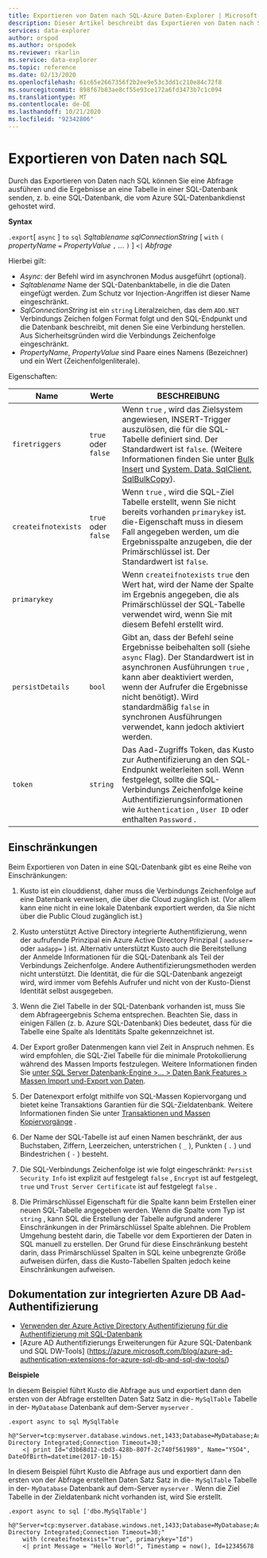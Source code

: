 ```yaml
---
title: Exportieren von Daten nach SQL-Azure Daten-Explorer | Microsoft-Dokumentation
description: Dieser Artikel beschreibt das Exportieren von Daten nach SQL in Azure Daten-Explorer.
services: data-explorer
author: orspod
ms.author: orspodek
ms.reviewer: rkarlin
ms.service: data-explorer
ms.topic: reference
ms.date: 02/13/2020
ms.openlocfilehash: 61c65e2667356f2b2ee9e53c3dd1c210e84c72f8
ms.sourcegitcommit: 898f67b83ae8cf55e93ce172a6fd3473b7c1c094
ms.translationtype: MT
ms.contentlocale: de-DE
ms.lasthandoff: 10/21/2020
ms.locfileid: "92342806"
---
```

# <a name="export-data-to-sql"></a>Exportieren von Daten nach SQL

Durch das Exportieren von Daten nach SQL können Sie eine Abfrage ausführen und die Ergebnisse an eine Tabelle in einer SQL-Datenbank senden, z. b. eine SQL-Datenbank, die vom Azure SQL-Datenbankdienst gehostet wird.

**Syntax**

`.export`[ `async` ] `to` `sql` *Sqltablename* *sqlConnectionString* [ `with` `(` *propertyName* `=` *PropertyValue* `,` ... `)` ] `<|` *Abfrage*

Hierbei gilt:
* *Async*: der Befehl wird im asynchronen Modus ausgeführt (optional).
* *Sqltablename* Name der SQL-Datenbanktabelle, in die die Daten eingefügt werden.
  Zum Schutz vor Injection-Angriffen ist dieser Name eingeschränkt.
* *SqlConnectionString* ist ein `string` Literalzeichen, das dem `ADO.NET` Verbindungs Zeichen folgen Format folgt und den SQL-Endpunkt und die Datenbank beschreibt, mit denen Sie eine Verbindung herstellen. Aus Sicherheitsgründen wird die Verbindungs Zeichenfolge eingeschränkt.
* *PropertyName*, *PropertyValue* sind Paare eines Namens (Bezeichner) und ein Wert (Zeichenfolgenliterale).

Eigenschaften:

|Name               |Werte           |BESCHREIBUNG|
|-------------------|-----------------|-----------|
|`firetriggers`     |`true` oder `false`|Wenn `true` , wird das Zielsystem angewiesen, INSERT-Trigger auszulösen, die für die SQL-Tabelle definiert sind. Der Standardwert ist `false`. (Weitere Informationen finden Sie unter [Bulk Insert](/sql/t-sql/statements/bulk-insert-transact-sql) und [System. Data. SqlClient. SqlBulkCopy](/dotnet/api/system.data.sqlclient.sqlbulkcopy)).|
|`createifnotexists`|`true` oder `false`|Wenn `true` , wird die SQL-Ziel Tabelle erstellt, wenn Sie nicht bereits vorhanden `primarykey` ist. die-Eigenschaft muss in diesem Fall angegeben werden, um die Ergebnisspalte anzugeben, die der Primärschlüssel ist. Der Standardwert ist `false`.|
|`primarykey`       |                 |Wenn `createifnotexists` `true` den Wert hat, wird der Name der Spalte im Ergebnis angegeben, die als Primärschlüssel der SQL-Tabelle verwendet wird, wenn Sie mit diesem Befehl erstellt wird.|
|`persistDetails`   |`bool`           |Gibt an, dass der Befehl seine Ergebnisse beibehalten soll (siehe `async` Flag). Der Standardwert ist in asynchronen Ausführungen `true` , kann aber deaktiviert werden, wenn der Aufrufer die Ergebnisse nicht benötigt). Wird standardmäßig `false` in synchronen Ausführungen verwendet, kann jedoch aktiviert werden. |
|`token`            |`string`         |Das Aad-Zugriffs Token, das Kusto zur Authentifizierung an den SQL-Endpunkt weiterleiten soll. Wenn festgelegt, sollte die SQL-Verbindungs Zeichenfolge keine Authentifizierungsinformationen wie `Authentication` , `User ID` oder enthalten `Password` .|

## <a name="limitations-and-restrictions"></a>Einschränkungen

Beim Exportieren von Daten in eine SQL-Datenbank gibt es eine Reihe von Einschränkungen:

1. Kusto ist ein clouddienst, daher muss die Verbindungs Zeichenfolge auf eine Datenbank verweisen, die über die Cloud zugänglich ist. (Vor allem kann eine nicht in eine lokale Datenbank exportiert werden, da Sie nicht über die Public Cloud zugänglich ist.)

2. Kusto unterstützt Active Directory integrierte Authentifizierung, wenn der aufrufende Prinzipal ein Azure Active Directory Prinzipal ( `aaduser=` oder `aadapp=` ) ist.
   Alternativ unterstützt Kusto auch die Bereitstellung der Anmelde Informationen für die SQL-Datenbank als Teil der Verbindungs Zeichenfolge. Andere Authentifizierungsmethoden werden nicht unterstützt. Die Identität, die für die SQL-Datenbank angezeigt wird, wird immer vom Befehls Aufrufer und nicht von der Kusto-Dienst Identität selbst ausgegeben.

3. Wenn die Ziel Tabelle in der SQL-Datenbank vorhanden ist, muss Sie dem Abfrageergebnis Schema entsprechen. Beachten Sie, dass in einigen Fällen (z. b. Azure SQL-Datenbank) Dies bedeutet, dass für die Tabelle eine Spalte als Identitäts Spalte gekennzeichnet ist.

4. Der Export großer Datenmengen kann viel Zeit in Anspruch nehmen. Es wird empfohlen, die SQL-Ziel Tabelle für die minimale Protokollierung während des Massen Imports festzulegen.
   Weitere Informationen finden Sie [unter SQL Server Datenbank-Engine >... > Daten Bank Features > Massen Import und-Export von Daten](/sql/relational-databases/import-export/prerequisites-for-minimal-logging-in-bulk-import).

5. Der Datenexport erfolgt mithilfe von SQL-Massen Kopiervorgang und bietet keine Transaktions Garantien für die SQL-Zieldatenbank. Weitere Informationen finden Sie unter [Transaktionen und Massen Kopiervorgänge](/dotnet/framework/data/adonet/sql/transaction-and-bulk-copy-operations) .

6. Der Name der SQL-Tabelle ist auf einen Namen beschränkt, der aus Buchstaben, Ziffern, Leerzeichen, unterstrichen ( `_` ), Punkten ( `.` ) und Bindestrichen ( `-` ) besteht.

7. Die SQL-Verbindungs Zeichenfolge ist wie folgt eingeschränkt: `Persist Security Info` ist explizit auf festgelegt `false` , `Encrypt` ist auf festgelegt, `true` und `Trust Server Certificate` ist auf festgelegt `false` .

8. Die Primärschlüssel Eigenschaft für die Spalte kann beim Erstellen einer neuen SQL-Tabelle angegeben werden. Wenn die Spalte vom Typ ist `string` , kann SQL die Erstellung der Tabelle aufgrund anderer Einschränkungen in der Primärschlüssel Spalte ablehnen. Die Problem Umgehung besteht darin, die Tabelle vor dem Exportieren der Daten in SQL manuell zu erstellen. Der Grund für diese Einschränkung besteht darin, dass Primärschlüssel Spalten in SQL keine unbegrenzte Größe aufweisen dürfen, dass die Kusto-Tabellen Spalten jedoch keine Einschränkungen aufweisen.

## <a name="azure-db-aad-integrated-authentication-documentation"></a>Dokumentation zur integrierten Azure DB Aad-Authentifizierung

* [Verwenden der Azure Active Directory Authentifizierung für die Authentifizierung mit SQL-Datenbank](/azure/sql-database/sql-database-aad-authentication)
* [Azure AD Authentifizierungs Erweiterungen für Azure SQL-Datenbank und SQL DW-Tools] (https://azure.microsoft.com/blog/azure-ad-authentication-extensions-for-azure-sql-db-and-sql-dw-tools/)

**Beispiele** 

In diesem Beispiel führt Kusto die Abfrage aus und exportiert dann den ersten von der Abfrage erstellten Daten Satz Satz in die- `MySqlTable` Tabelle in der- `MyDatabase` Datenbank auf dem-Server `myserver` .

```kusto 
.export async to sql MySqlTable
    h@"Server=tcp:myserver.database.windows.net,1433;Database=MyDatabase;Authentication=Active Directory Integrated;Connection Timeout=30;"
    <| print Id="d3b68d12-cbd3-428b-807f-2c740f561989", Name="YSO4", DateOfBirth=datetime(2017-10-15)
```

In diesem Beispiel führt Kusto die Abfrage aus und exportiert dann den ersten von der Abfrage erstellten Daten Satz Satz in die- `MySqlTable` Tabelle in der- `MyDatabase` Datenbank auf dem-Server `myserver` .
Wenn die Ziel Tabelle in der Zieldatenbank nicht vorhanden ist, wird Sie erstellt.

```kusto 
.export async to sql ['dbo.MySqlTable']
    h@"Server=tcp:myserver.database.windows.net,1433;Database=MyDatabase;Authentication=Active Directory Integrated;Connection Timeout=30;"
    with (createifnotexists="true", primarykey="Id")
    <| print Message = "Hello World!", Timestamp = now(), Id=12345678
```